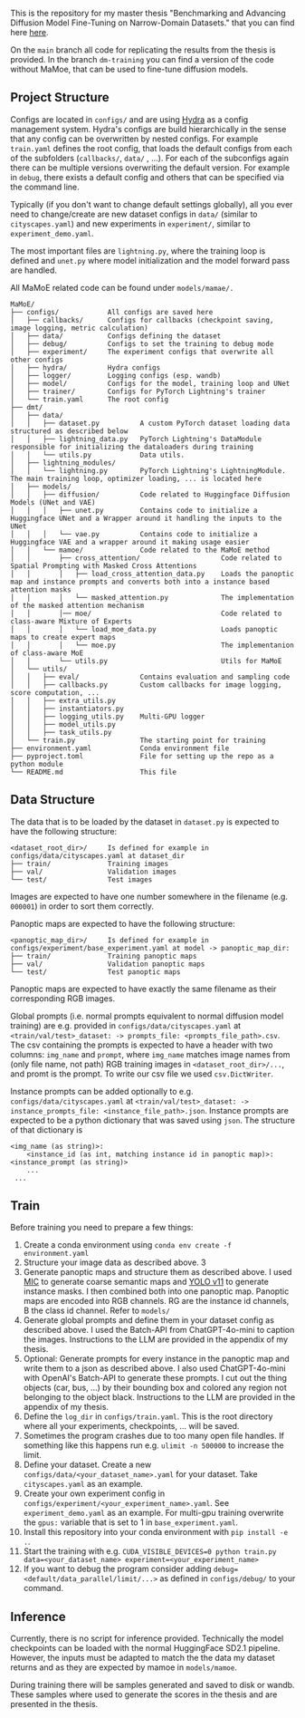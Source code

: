 This is the repository for my master thesis "Benchmarking and Advancing Diffusion Model Fine-Tuning on Narrow-Domain 
Datasets." that you can find here [here](https://heibox.uni-heidelberg.de/f/101047ddb0c04c78ab8c/?dl=1).

On the `main` branch all code for replicating the results from the thesis is provided.
In the branch `dm-training` you can find a version of the code without MaMoe, that can be
used to fine-tune diffusion models.

## Project Structure
Configs are located in `configs/` and are using [Hydra](https://hydra.cc/docs/intro/) as a config management system.
Hydra's configs are build hierarchically in the sense that any config can be overwritten by nested configs. For example
`train.yaml` defines the root config, that loads the default configs from each of the subfolders (`callbacks/`, `data/`
, ...). For each of the subconfigs again there can be multiple versions overwriting the default version. For example
in `debug`, there exists a default config and others that can be specified via the command line.

Typically (if you don't want to change default settings globally), all you ever need to change/create are new dataset 
configs in `data/` (similar to `cityscapes.yaml`) and new experiments in `experiment/`, similar to 
`experiment_demo.yaml`.

The most important files are `lightning.py`, where the training loop is defined and `unet.py` where model
initialization and the model forward pass are handled.

All MaMoE related code can be found under `models/mamae/.`


```
MaMoE/
├── configs/            All configs are saved here
│   ├── callbacks/      Configs for callbacks (checkpoint saving, image logging, metric calculation)      
│   ├── data/           Configs defining the dataset 
│   ├── debug/          Configs to set the training to debug mode
│   ├── experiment/     The experiment configs that overwrite all other configs
│   ├── hydra/          Hydra configs
│   ├── logger/         Logging configs (esp. wandb)
│   ├── model/          Configs for the model, training loop and UNet
│   ├── trainer/        Configs for PyTorch Lightning's trainer
│   └── train.yaml      The root config
├── dmt/
│   ├── data/
│   │   ├── dataset.py          A custom PyTorch dataset loading data structured as described below
│   │   ├── lightning_data.py   PyTorch Lightning's DataModule responsible for initializing the dataloaders during training
│   │   └── utils.py            Data utils.
│   ├── lightning_modules/
│   │   └── lightning.py        PyTorch Lightning's LightningModule. The main training loop, optimizer loading, ... is located here
│   ├── models/
│   │   ├── diffusion/          Code related to Huggingface Diffusion Models (UNet and VAE)
│   │   │   ├── unet.py         Contains code to initialize a Huggingface UNet and a Wrapper around it handling the inputs to the UNet
│   │   │   └── vae.py          Contains code to initialize a Huggingface VAE and a wrapper around it making usage easier
│   │   └── mamoe/              Code related to the MaMoE method
│   │       ├── cross_attention/                    Code related to Spatial Prompting with Masked Cross Attentions
│   │       │   ├── load_cross_attention_data.py    Loads the panoptic map and instance prompts and converts both into a instance based attention masks 
│   │       │   └── masked_attention.py             The implementation of the masked attention mechanism
│   │       │── moe/                                Code related to class-aware Mixture of Experts
│   │       │   └── load_moe_data.py                Loads panoptic maps to create expert maps
│   │       │   └── moe.py                          The implementanion of class-aware MoE
│   │       └── utils.py                            Utils for MaMoE
│   └── utils/          
│   │   ├── eval/               Contains evaluation and sampling code
│   │   ├── callbacks.py        Custom callbacks for image logging, score computation, ...        
│   │   ├── extra_utils.py
│   │   ├── instantiators.py
│   │   ├── logging_utils.py    Multi-GPU logger
│   │   ├── model_utils.py      
│   │   ├── task_utils.py
│   └── train.py                The starting point for training
├── environment.yaml            Conda environment file
├── pyproject.toml              File for setting up the repo as a python module
└── README.md                   This file
```

## Data Structure
The data that is to be loaded by the dataset in `dataset.py` is expected to have the following structure:

```
<dataset_root_dir>/     Is defined for example in configs/data/cityscapes.yaml at dataset_dir
├── train/              Training images
├── val/                Validation images
└── test/               Test images
```

Images are expected to have one number somewhere in the filename (e.g. `000001`) in order to sort them correctly.

Panoptic maps are expected to have the following structure:
```
<panoptic_map_dir>/     Is defined for example in configs/experiment/base_experiment.yaml at model -> panoptic_map_dir:
├── train/              Training panoptic maps
├── val/                Validation panoptic maps
└── test/               Test panoptic maps
```

Panoptic maps are expected to have exactly the same filename as their corresponding RGB images.

Global prompts (i.e. normal prompts equivalent to normal diffusion model training) are e.g. provided in 
`configs/data/cityscapes.yaml` at `<train/val/test>_dataset: -> prompts_file: <prompts_file_path>.csv`. The csv containing
the prompts is expected to have a header with two columns: `img_name` and `prompt`, where `img_name` matches image
names from (only file name, not path) RGB training images in `<dataset_root_dir>/...`, and promt is the prompt. To write
our csv file we used `csv.DictWriter`.

Instance prompts can be added optionally to e.g. `configs/data/cityscapes.yaml` at `<train/val/test>_dataset: -> 
instance_prompts_file: <instance_file_path>.json`. Instance prompts are expected to be a python dictionary
that was saved using `json`. The structure of that dictionary is
```
<img_name (as string)>:
    <instance_id (as int, matching instance id in panoptic map)>: <instance_prompt (as string)>
    ...
 ...
```
## Train

Before training you need to prepare a few things:
1. Create a conda environment using `conda env create -f environment.yaml`
2. Structure your image data as described above. 3
3. Generate panoptic maps and structure them as described above. I used [MIC](https://github.com/lhoyer/MIC) to generate
    coarse semantic maps and [YOLO v11](https://github.com/ultralytics/ultralytics) to generate instance masks.
    I then combined both into one panoptic map. Panoptic maps are encoded into RGB channels. RG are the instance id 
    channels, B the class id channel. Refer to `models/`
4. Generate global prompts and define them in your dataset config as described above. I used the Batch-API from 
    ChatGPT-4o-mini to caption the images. Instructions to the LLM are provided in the appendix of my thesis.
5. Optional: Generate prompts for every instance in the panoptic map and write them to a json as described above.
    I also used ChatGPT-4o-mini with OpenAI's Batch-API to generate these prompts. I cut out the thing objects (car,
    bus, ...) by their bounding box and colored any region not belonging to the object black. Instructions to the LLM 
    are provided in the appendix of my thesis.
6. Define the `log_dir` in `configs/train.yaml`. This is the root directory where all your experiments, checkpoints, ...
    will be saved.
7. Sometimes the program crashes due to too many open file handles. If something like this happens run e.g. 
    `ulimit -n 500000` to increase the limit.
8. Define your dataset. Create a new `configs/data/<your_dataset_name>.yaml` for your dataset. Take `cityscapes.yaml` as
    an example.
9. Create your own experiment config in `configs/experiment/<your_experiment_name>.yaml`. See `experiment_demo.yaml` as
    an example. For multi-gpu training overwrite the `gpus:` variable that is set to 1 in `base_experiment.yaml`.
10. Install this repository into your conda environment with `pip install -e .`.
11. Start the training with e.g. 
    `CUDA_VISIBLE_DEVICES=0 python train.py data=<your_dataset_name> experiment=<your_experiment_name>`
12. If you want to debug the program consider adding `debug=<default/data_parallel/limit/...>` as defined in 
    `configs/debug/` to your command.

## Inference
Currently, there is no script for inference provided. Technically the model checkpoints can be 
loaded with the normal HuggingFace SD2.1 pipeline. However, the inputs must be adapted to match the
the data my dataset returns and as they are expected by mamoe in `models/mamoe`.

During training there will be samples generated and saved to disk or wandb. These samples where used to
generate the scores in the thesis and are presented in the thesis.